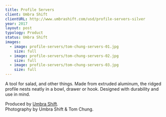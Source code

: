 ```yaml
---
title: Profile Servers
client: Umbra Shift
clientURL: http://www.umbrashift.com/usd/profile-servers-silver
year: 2017
layout: post
typology: Product
status: Umbra Shift
images:
  - image: profile-servers/tom-chung-servers-01.jpg
    size: full
  - image: profile-servers/tom-chung-servers-02.jpg
    size: full
  - image: profile-servers/tom-chung-servers-03.jpg
    size: full
---
```


A tool for salad, and other things. Made from extruded aluminum, the ridged profile nests neatly in a bowl, drawer or hook. Designed with durability and use in mind.

Produced by <a href="http://www.umbrashift.com/usd/profile-servers-alum-mat">Umbra Shift</a>.<br>Photography by Umbra Shift & Tom Chung.